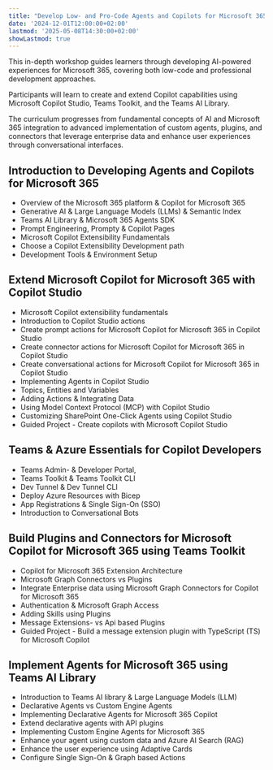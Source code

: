 ```yaml
---
title: "Develop Low- and Pro-Code Agents and Copilots for Microsoft 365"
date: '2024-12-01T12:00:00+02:00'
lastmod: '2025-05-08T14:30:00+02:00'
showLastmod: true
---
```


This in-depth workshop guides learners through developing AI-powered experiences for Microsoft 365, covering both low-code and professional development approaches.

Participants will learn to create and extend Copilot capabilities using Microsoft Copilot Studio, Teams Toolkit, and the Teams AI Library.

The curriculum progresses from fundamental concepts of AI and Microsoft 365 integration to advanced implementation of custom agents, plugins, and connectors that leverage enterprise data and enhance user experiences through conversational interfaces.

## Introduction to Developing Agents and Copilots for Microsoft 365

- Overview of the Microsoft 365 platform & Copilot for Microsoft 365
- Generative AI & Large Language Models (LLMs) & Semantic Index
- Teams AI Library & Microsoft 365 Agents SDK
- Prompt Engineering, Prompty & Copilot Pages
- Microsoft Copilot Extensibility Fundamentals
- Choose a Copilot Extensibility Development path
- Development Tools & Environment Setup

## Extend Microsoft Copilot for Microsoft 365 with Copilot Studio

- Microsoft Copilot extensibility fundamentals
- Introduction to Copilot Studio actions
- Create prompt actions for Microsoft Copilot for Microsoft 365 in Copilot Studio
- Create connector actions for Microsoft Copilot for Microsoft 365 in Copilot Studio
- Create conversational actions for Microsoft Copilot for Microsoft 365 in Copilot Studio
- Implementing Agents in Copilot Studio
- Topics, Entities and Variables
- Adding Actions & Integrating Data
- Using Model Context Protocol (MCP) with Copilot Studio
- Customizing SharePoint One-Click Agents using Copilot Studio
- Guided Project - Create copilots with Microsoft Copilot Studio

## Teams & Azure Essentials for Copilot Developers

- Teams Admin- & Developer Portal,
- Teams Toolkit & Teams Toolkit CLI
- Dev Tunnel & Dev Tunnel CLI
- Deploy Azure Resources with Bicep
- App Registrations & Single Sign-On (SSO)
- Introduction to Conversational Bots

## Build Plugins and Connectors for Microsoft Copilot for Microsoft 365 using Teams Toolkit

- Copilot for Microsoft 365 Extension Architecture
- Microsoft Graph Connectors vs Plugins
- Integrate Enterprise data using Microsoft Graph Connectors for Copilot for Microsoft 365
- Authentication & Microsoft Graph Access
- Adding Skills using Plugins
- Message Extensions- vs Api based Plugins
- Guided Project - Build a message extension plugin with TypeScript (TS) for Microsoft Copilot

## Implement Agents for Microsoft 365 using Teams AI Library

- Introduction to Teams AI library & Large Language Models (LLM)
- Declarative Agents vs Custom Engine Agents
- Implementing Declarative Agents for Microsoft 365 Copilot
- Extend declarative agents with API plugins
- Implementing Custom Engine Agents for Microsoft 365
- Enhance your agent using custom data and Azure AI Search (RAG)
- Enhance the user experience using Adaptive Cards
- Configure Single Sign-On & Graph based Actions
